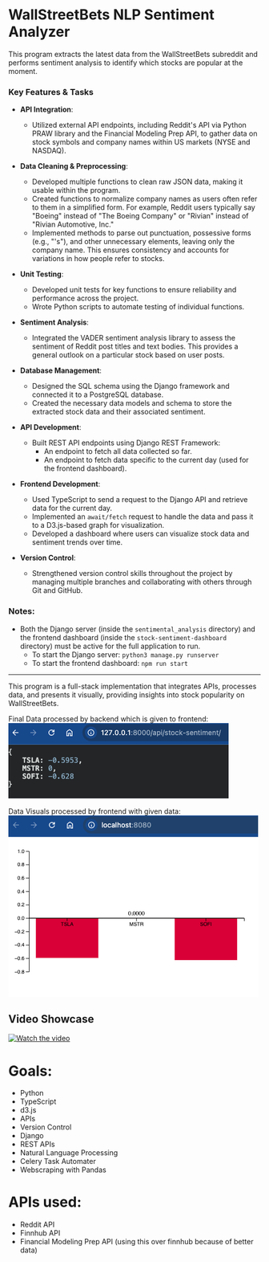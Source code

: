 # WallStreetBets NLP Sentiment Analyzer

This program extracts the latest data from the WallStreetBets subreddit and performs sentiment analysis to identify which stocks are popular at the moment.

### Key Features & Tasks

- **API Integration**:
    - Utilized external API endpoints, including Reddit's API via Python PRAW library and the Financial Modeling Prep API, to gather data on stock symbols and company names within US markets (NYSE and NASDAQ).
    
- **Data Cleaning & Preprocessing**:
    - Developed multiple functions to clean raw JSON data, making it usable within the program.
    - Created functions to normalize company names as users often refer to them in a simplified form. For example, Reddit users typically say "Boeing" instead of "The Boeing Company" or "Rivian" instead of "Rivian Automotive, Inc."
    - Implemented methods to parse out punctuation, possessive forms (e.g., "'s"), and other unnecessary elements, leaving only the company name. This ensures consistency and accounts for variations in how people refer to stocks.

- **Unit Testing**:
    - Developed unit tests for key functions to ensure reliability and performance across the project.
    - Wrote Python scripts to automate testing of individual functions.

- **Sentiment Analysis**:
    - Integrated the VADER sentiment analysis library to assess the sentiment of Reddit post titles and text bodies. This provides a general outlook on a particular stock based on user posts.
    
- **Database Management**:
    - Designed the SQL schema using the Django framework and connected it to a PostgreSQL database.
    - Created the necessary data models and schema to store the extracted stock data and their associated sentiment.

- **API Development**:
    - Built REST API endpoints using Django REST Framework:
        - An endpoint to fetch all data collected so far.
        - An endpoint to fetch data specific to the current day (used for the frontend dashboard).
        
- **Frontend Development**:
    - Used TypeScript to send a request to the Django API and retrieve data for the current day.
    - Implemented an `await/fetch` request to handle the data and pass it to a D3.js-based graph for visualization.
    - Developed a dashboard where users can visualize stock data and sentiment trends over time.

- **Version Control**:
    - Strengthened version control skills throughout the project by managing multiple branches and collaborating with others through Git and GitHub.

### Notes:

- Both the Django server (inside the `sentimental_analysis` directory) and the frontend dashboard (inside the `stock-sentiment-dashboard` directory) must be active for the full application to run.
    - To start the Django server: `python3 manage.py runserver`
    - To start the frontend dashboard: `npm run start`

---

This program is a full-stack implementation that integrates APIs, processes data, and presents it visually, providing insights into stock popularity on WallStreetBets.

Final Data processed by backend which is given to frontend:
![Local Image](./exampleredirect.png)

Data Visuals processed by frontend with given data:
![Local Image](./exampleoutput.png)

## Video Showcase

[![Watch the video](https://img.youtube.com/vi/yaM3HXw87Ho/maxresdefault.jpg)](https://www.youtube.com/watch?v=yaM3HXw87Ho)



# Goals:
- Python
- TypeScript
- d3.js
- APIs
- Version Control
- Django
- REST APIs
- Natural Language Processing
- Celery Task Automater
- Webscraping with Pandas


# APIs used: 
- Reddit API
- Finnhub API
- Financial Modeling Prep API (using this over finnhub because of better data)

